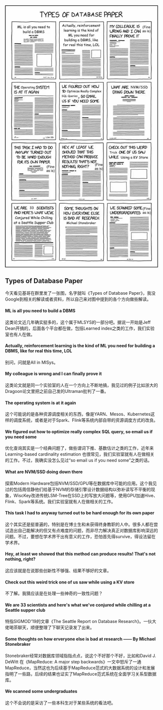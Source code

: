 ![image-20210430144103806](2021-04-30-Types%20of%20Database%20Paper.assets/image-20210430144103806.png)



## Types of Database Paper

今天看见基哥在群里发了一张图，名字就叫《Types of Database Paper》，我没Google到相关的解读或者资料，所以自己来对图中提到的各个方向做些解读。

#### ML is all you need to build a DBMS

这类论文近几年确实挺多的，这个属于MLSYS的一部分吧。据说一开始是Jeff Dean开搞的，后面各个平台都在做，包括Learned index之类的工作，我们实验室也有人在做。

#### Actually, reinforcement learning is the kind of ML you need for building a DBMS, like for real this time, LOL

别问，问就是All in MlSys。

#### My colleague is wrong and I can finally prove it

这类论文就是同一个实验室的人在一个方向上不断地搞，我见过的例子比如浙大的Dragoon论文里把之前自己发的Ultraman批判了一番。

#### The operating system is at it again

这个可能说的是各种资源调度相关的东西，像是YARN、Mesos、Kubernetes这样的调度系统，或者是对于Spark、Flink等系统内部自带的资源调度方式的改良。

#### We figured out how to optimize really complex SQL query, so email us if you need some

优化查询其实是一个经典问题了，做些谓词下推、基数估计之类的工作，近年来Learning-based cardinality estimation 也很常见，我们实验室就有人在做相关的工作。不过，我确实没怎么见过“so email us if you need some”之类的话。

#### What are NVM/SSD doing down there

探索Modern Hardware包括NVM/SSD/GPU等在数据库中可能的应用。这个我见过的包括周信静他们给基于NVM的存储引擎设计数据结构以弥补读写不平衡的现象，WiscKey改进传统LSM-Tree在SSD上的写放大问题等，使用GPU加速Hive、Flink、Spark等系统。我们实验室就有人在做相关的工作。

#### This task I had to anyway turned out to be hard enough for its own paper

这个其实还是挺普遍的，特别是在博士生和未获得终身教职的人中。很多人都在尝试造出自己能解决的但又有点难度的问题，而非尽力解决真正对数据库影响深远的问题。不过，要想在学术界干出有意义的工作，恐怕首先得survive，得设法留在学术界。

#### Hey, at least we showed that this method can produce results! That's not nothing, right?

这应该就是在说那些创新性不够强、结果不够好的文章。

#### Check out this weird trick one of us saw while using a KV store

不了解。我猜应该是在处理一些神奇的一致性问题？

#### We are 33 scientists and here's what we've conjured while chilling at a Seattle supper club

特指SIGMOD'19的文章《The Seattle Report on Database Research》。一伙大佬喝茶聊天，顺便整理了下聊天记录发了出来。

#### Some thoughts on how erveryone else is bad at research —— By Michael Stonebraker

Stonebraker经常对数据库领域指指点点，说这个不好那个不好，比如和David J. DeWitt 在《MapReduce: A major step backwards》一文中怒斥了一通MapReduce，当然这也为后续基于MapReduce范式的大数据系统的设计和发展指明了一些路，后续的结果也证实了MapReduce范式系统在全面学习关系型数据库。

#### We scanned some undergraduates

这个不会说的是采访了一些本科生对于某些系统的看法吧。





